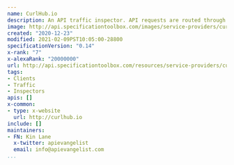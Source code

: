 ```yaml
---
name: CurlHub.io
description: An API traffic inspector. API requests are routed through a proxy server in the US, and then forwarded and saved to local storage in your browser. If you're proxying sensitive information, be sure to secure your computer or clear your saved requests when you're finished.
image: http://api.specificationtoolbox.com/images/service-providers/curlhub-io.jpg
created: "2020-12-23"
modified: 2021-02-09PST10:05:00-28800
specificationVersion: "0.14"
x-rank: "7"
x-alexaRank: "20000000"
url: http://api.specificationtoolbox.com/resources/service-providers/curlhub-io/
tags:
- Clients
- Traffic
- Inspectors
apis: []
x-common:
- type: x-website
  url: http://curlhub.io
include: []
maintainers:
- FN: Kin Lane
  x-twitter: apievangelist
  email: info@apievangelist.com
...
```


